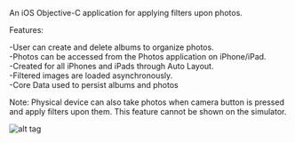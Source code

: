 An iOS Objective-C application for applying filters upon photos. <br />

Features: <br />

-User can create and delete albums to organize photos. <br />
-Photos can be accessed from the Photos application on iPhone/iPad. <br />
-Created for all iPhones and iPads through Auto Layout. <br />
-Filtered images are loaded asynchronously. <br />
-Core Data used to persist albums and photos <br />

Note: Physical device can also take photos when camera button is pressed and apply filters upon them. This feature cannot be shown on the simulator.  <br />

![alt tag](https://github.com/sp71/FilterGallery/blob/master/demo.gif)
